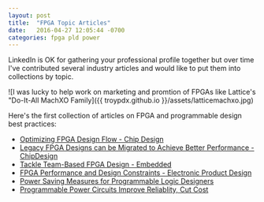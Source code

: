 ```yaml
---
layout: post
title:  "FPGA Topic Articles"
date:   2016-04-27 12:05:44 -0700
categories: fpga pld power
---
```

LinkedIn is OK for gathering your professional profile together but over time I've contributed several industry articles and would like to put them into collections by topic. 

![I was lucky to help work on marketing and promtion of FPGAs like Lattice's "Do-It-All MachXO Family]({{ troypdx.github.io }}/assets/latticemachxo.jpg)

Here's the first collection of articles on FPGA and programmable design best practices:

 - [Optimizing FPGA Design Flow - Chip Design][optimizingfpga]
 - [Legacy FPGA Designs can be Migrated to Achieve Better Performance - ChipDesign][legacyfpga]
 - [Tackle Team-Based FPGA Design - Embedded][teamfpga]
 - [FPGA Performance and Design Constraints - Electronic Product Design][fpgacontraints]
 - [Power Saving Measures for Programmable Logic Designers][lowpowerpld]
 - [Programmable Power Circuits Improve Reliablity, Cut Cost][programmablepower]

[optimizingfpga]: http://chipdesignmag.com/display.php?articleId=340&issueId=0
[legacyfpga]: http://chipdesignmag.com/display.php?articleId=566&issueId=17
[teamfpga]: http://www.embedded.com/design/prototyping-and-development/4006525/Tackle-team-based-FPGA-design
[fpgacontraints]: http://www.epdtonthenet.net/article/17816/FPGA-performance-and-design-constraints.aspx
[lowpowerpld]: http://low-powerdesign.com/article_lattice_scott.htm
[programmablepower]: http://low-powerdesign.com/article_lattice_scott.htm


